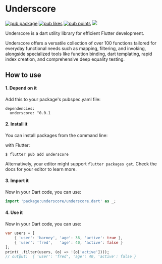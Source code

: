# Underscore

[![pub package](https://img.shields.io/pub/v/underscore.svg)](https://pub.dartlang.org/packages/underscore)
[![pub likes](https://img.shields.io/pub/likes/flutter_easy_validator)](https://pub.dev/packages/underscore/score)
[![pub points](https://img.shields.io/pub/points/underscore?color=2E8B57&label=pub%20points)](https://pub.dev/packages/underscore/score)
[![](https://img.shields.io/badge/license-MIT-green)](https://github.com/bitinfinitywebsolutions/underscore/blob/master/LICENSE)

Underscore is a dart utility library for efficient Flutter development.

Underscore offers a versatile collection of over 100 functions tailored for everyday functional
needs such as mapping, filtering, and invoking, alongside specialized tools like function binding,
dart templating, rapid index creation, and comprehensive deep equality testing.

## How to use

#### 1. Depend on it

Add this to your package's pubspec.yaml file:

```
dependencies:
  underscore: ^0.0.1
```

#### 2. Install it

You can install packages from the command line:

with Flutter:

```
$ flutter pub add underscore
```

Alternatively, your editor might support `flutter packages get`. Check the docs for your editor to
learn more.

#### 3. Import it

Now in your Dart code, you can use:

```dart
import 'package:underscore/underscore.dart' as _;
```

#### 4. Use it

Now in your Dart code, you can use:

```dart
var users = [
    { 'user': 'barney', 'age': 36, 'active': true },
    { 'user': 'fred',   'age': 40, 'active': false }
];
print(_.filter(users, (o) => !(o['active'])));
// output:  { 'user': 'fred', 'age': 40, 'active': false }
```
